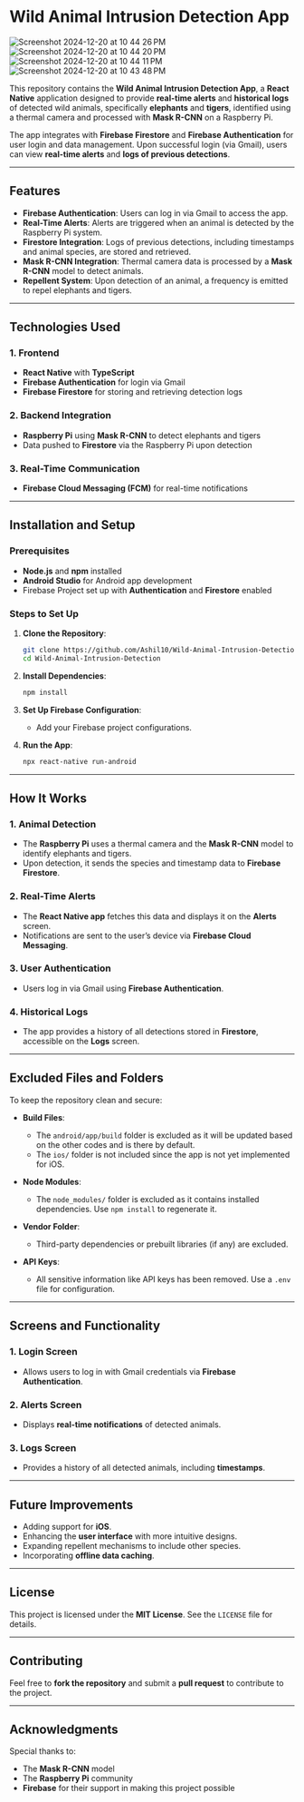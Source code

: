 # **Wild Animal Intrusion Detection App**

![Screenshot 2024-12-20 at 10 44 26 PM](https://github.com/user-attachments/assets/af4ee141-0cb9-460b-9409-3db409e763eb)
![Screenshot 2024-12-20 at 10 44 20 PM](https://github.com/user-attachments/assets/b3588a2a-f13b-4993-8963-90d3460791aa)
![Screenshot 2024-12-20 at 10 44 11 PM](https://github.com/user-attachments/assets/393b43be-17f9-4874-9768-871038c36b7d)
![Screenshot 2024-12-20 at 10 43 48 PM](https://github.com/user-attachments/assets/023c1778-2dcd-47bc-8f14-4af26f3c83a2)

This repository contains the **Wild Animal Intrusion Detection App**, a **React Native** application designed to provide **real-time alerts** and **historical logs** of detected wild animals, specifically **elephants** and **tigers**, identified using a thermal camera and processed with **Mask R-CNN** on a Raspberry Pi.

The app integrates with **Firebase Firestore** and **Firebase Authentication** for user login and data management. Upon successful login (via Gmail), users can view **real-time alerts** and **logs of previous detections**.

---

## **Features**
- **Firebase Authentication**: Users can log in via Gmail to access the app.  
- **Real-Time Alerts**: Alerts are triggered when an animal is detected by the Raspberry Pi system.  
- **Firestore Integration**: Logs of previous detections, including timestamps and animal species, are stored and retrieved.  
- **Mask R-CNN Integration**: Thermal camera data is processed by a **Mask R-CNN** model to detect animals.  
- **Repellent System**: Upon detection of an animal, a frequency is emitted to repel elephants and tigers.  

---

## **Technologies Used**

### **1. Frontend**
- **React Native** with **TypeScript**  
- **Firebase Authentication** for login via Gmail  
- **Firebase Firestore** for storing and retrieving detection logs  

### **2. Backend Integration**
- **Raspberry Pi** using **Mask R-CNN** to detect elephants and tigers  
- Data pushed to **Firestore** via the Raspberry Pi upon detection  

### **3. Real-Time Communication**
- **Firebase Cloud Messaging (FCM)** for real-time notifications  

---

## **Installation and Setup**

### **Prerequisites**
- **Node.js** and **npm** installed  
- **Android Studio** for Android app development  
- Firebase Project set up with **Authentication** and **Firestore** enabled  

### **Steps to Set Up**
1. **Clone the Repository**:
    ```bash
    git clone https://github.com/Ashil10/Wild-Animal-Intrusion-Detection.git  
    cd Wild-Animal-Intrusion-Detection
    ```  
2. **Install Dependencies**:  
    ```bash
    npm install
    ```  
3. **Set Up Firebase Configuration**:  
    - Add your Firebase project configurations.  

4. **Run the App**:  
    ```bash
    npx react-native run-android
    ```  

---

## **How It Works**

### **1. Animal Detection**
- The **Raspberry Pi** uses a thermal camera and the **Mask R-CNN** model to identify elephants and tigers.  
- Upon detection, it sends the species and timestamp data to **Firebase Firestore**.  

### **2. Real-Time Alerts**
- The **React Native app** fetches this data and displays it on the **Alerts** screen.  
- Notifications are sent to the user’s device via **Firebase Cloud Messaging**.  

### **3. User Authentication**
- Users log in via Gmail using **Firebase Authentication**.  

### **4. Historical Logs**
- The app provides a history of all detections stored in **Firestore**, accessible on the **Logs** screen.  

---

## **Excluded Files and Folders**

To keep the repository clean and secure:  
- **Build Files**:
  - The `android/app/build` folder is excluded as it will be updated based on the other codes and is there by default.  
  - The `ios/` folder is not included since the app is not yet implemented for iOS.  

- **Node Modules**:  
  - The `node_modules/` folder is excluded as it contains installed dependencies. Use `npm install` to regenerate it.  

- **Vendor Folder**:  
  - Third-party dependencies or prebuilt libraries (if any) are excluded.  

- **API Keys**:  
  - All sensitive information like API keys has been removed. Use a `.env` file for configuration.  

---

## **Screens and Functionality**

### **1. Login Screen**
- Allows users to log in with Gmail credentials via **Firebase Authentication**.  

### **2. Alerts Screen**
- Displays **real-time notifications** of detected animals.  

### **3. Logs Screen**
- Provides a history of all detected animals, including **timestamps**.  

---

## **Future Improvements**
- Adding support for **iOS**.  
- Enhancing the **user interface** with more intuitive designs.  
- Expanding repellent mechanisms to include other species.  
- Incorporating **offline data caching**.  

---

## **License**

This project is licensed under the **MIT License**. See the `LICENSE` file for details.  

---

## **Contributing**

Feel free to **fork the repository** and submit a **pull request** to contribute to the project.  

---



## **Acknowledgments**

Special thanks to:  
- The **Mask R-CNN** model  
- The **Raspberry Pi** community  
- **Firebase** for their support in making this project possible  
